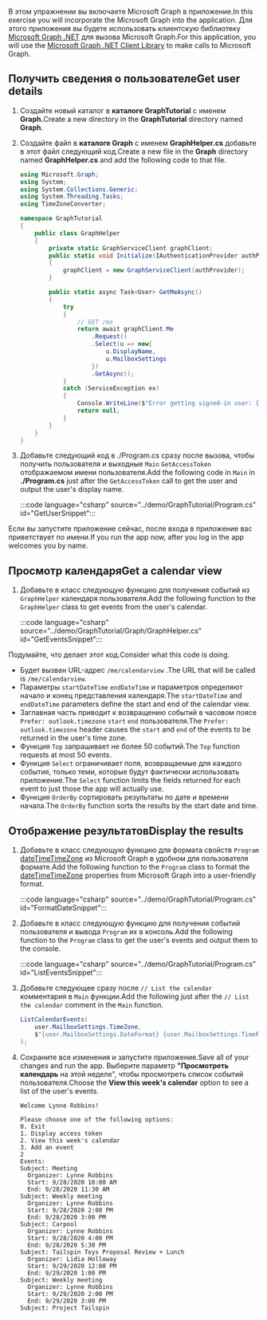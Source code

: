 <!-- markdownlint-disable MD002 MD041 -->

<span data-ttu-id="fbe89-101">В этом упражнении вы включаете Microsoft Graph в приложение.</span><span class="sxs-lookup"><span data-stu-id="fbe89-101">In this exercise you will incorporate the Microsoft Graph into the application.</span></span> <span data-ttu-id="fbe89-102">Для этого приложения вы будете использовать клиентскую библиотеку [Microsoft Graph .NET](https://github.com/microsoftgraph/msgraph-sdk-dotnet) для вызова Microsoft Graph.</span><span class="sxs-lookup"><span data-stu-id="fbe89-102">For this application, you will use the [Microsoft Graph .NET Client Library](https://github.com/microsoftgraph/msgraph-sdk-dotnet) to make calls to Microsoft Graph.</span></span>

## <a name="get-user-details"></a><span data-ttu-id="fbe89-103">Получить сведения о пользователе</span><span class="sxs-lookup"><span data-stu-id="fbe89-103">Get user details</span></span>

1. <span data-ttu-id="fbe89-104">Создайте новый каталог в **каталоге GraphTutorial** с именем **Graph.**</span><span class="sxs-lookup"><span data-stu-id="fbe89-104">Create a new directory in the **GraphTutorial** directory named **Graph**.</span></span>
1. <span data-ttu-id="fbe89-105">Создайте файл в **каталоге Graph** с именем **GraphHelper.cs** добавьте в этот файл следующий код.</span><span class="sxs-lookup"><span data-stu-id="fbe89-105">Create a new file in the **Graph** directory named **GraphHelper.cs** and add the following code to that file.</span></span>

    ```csharp
    using Microsoft.Graph;
    using System;
    using System.Collections.Generic;
    using System.Threading.Tasks;
    using TimeZoneConverter;

    namespace GraphTutorial
    {
        public class GraphHelper
        {
            private static GraphServiceClient graphClient;
            public static void Initialize(IAuthenticationProvider authProvider)
            {
                graphClient = new GraphServiceClient(authProvider);
            }

            public static async Task<User> GetMeAsync()
            {
                try
                {
                    // GET /me
                    return await graphClient.Me
                        .Request()
                        .Select(u => new{
                            u.DisplayName,
                            u.MailboxSettings
                        })
                        .GetAsync();
                }
                catch (ServiceException ex)
                {
                    Console.WriteLine($"Error getting signed-in user: {ex.Message}");
                    return null;
                }
            }
        }
    }
    ```

1. <span data-ttu-id="fbe89-106">Добавьте следующий код в ./Program.cs сразу после вызова, чтобы получить пользователя и выходные `Main`  `GetAccessToken` отображаемом имени пользователя.</span><span class="sxs-lookup"><span data-stu-id="fbe89-106">Add the following code in `Main` in **./Program.cs** just after the `GetAccessToken` call to get the user and output the user's display name.</span></span>

    :::code language="csharp" source="../demo/GraphTutorial/Program.cs" id="GetUserSnippet":::

<span data-ttu-id="fbe89-107">Если вы запустите приложение сейчас, после входа в приложение вас приветствует по имени.</span><span class="sxs-lookup"><span data-stu-id="fbe89-107">If you run the app now, after you log in the app welcomes you by name.</span></span>

## <a name="get-a-calendar-view"></a><span data-ttu-id="fbe89-108">Просмотр календаря</span><span class="sxs-lookup"><span data-stu-id="fbe89-108">Get a calendar view</span></span>

1. <span data-ttu-id="fbe89-109">Добавьте в класс следующую функцию для получения событий из `GraphHelper` календаря пользователя.</span><span class="sxs-lookup"><span data-stu-id="fbe89-109">Add the following function to the `GraphHelper` class to get events from the user's calendar.</span></span>

    :::code language="csharp" source="../demo/GraphTutorial/Graph/GraphHelper.cs" id="GetEventsSnippet":::

<span data-ttu-id="fbe89-110">Подумайте, что делает этот код.</span><span class="sxs-lookup"><span data-stu-id="fbe89-110">Consider what this code is doing.</span></span>

- <span data-ttu-id="fbe89-111">Будет вызван URL-адрес `/me/calendarview` .</span><span class="sxs-lookup"><span data-stu-id="fbe89-111">The URL that will be called is `/me/calendarview`.</span></span>
- <span data-ttu-id="fbe89-112">Параметры `startDateTime` `endDateTime` и параметров определяют начало и конец представления календаря.</span><span class="sxs-lookup"><span data-stu-id="fbe89-112">The `startDateTime` and `endDateTime` parameters define the start and end of the calendar view.</span></span>
- <span data-ttu-id="fbe89-113">Заглавная часть приводит к возвращению событий в часовом поясе `Prefer: outlook.timezone` `start` `end` пользователя.</span><span class="sxs-lookup"><span data-stu-id="fbe89-113">The `Prefer: outlook.timezone` header causes the `start` and `end` of the events to be returned in the user's time zone.</span></span>
- <span data-ttu-id="fbe89-114">Функция `Top` запрашивает не более 50 событий.</span><span class="sxs-lookup"><span data-stu-id="fbe89-114">The `Top` function requests at most 50 events.</span></span>
- <span data-ttu-id="fbe89-115">Функция `Select` ограничивает поля, возвращаемые для каждого события, только теми, которые будут фактически использовать приложение.</span><span class="sxs-lookup"><span data-stu-id="fbe89-115">The `Select` function limits the fields returned for each event to just those the app will actually use.</span></span>
- <span data-ttu-id="fbe89-116">Функция `OrderBy` сортировать результаты по дате и времени начала.</span><span class="sxs-lookup"><span data-stu-id="fbe89-116">The `OrderBy` function sorts the results by the start date and time.</span></span>

## <a name="display-the-results"></a><span data-ttu-id="fbe89-117">Отображение результатов</span><span class="sxs-lookup"><span data-stu-id="fbe89-117">Display the results</span></span>

1. <span data-ttu-id="fbe89-118">Добавьте в класс следующую функцию для формата свойств `Program` [dateTimeTimeZone](/graph/api/resources/datetimetimezone?view=graph-rest-1.0) из Microsoft Graph в удобном для пользователя формате.</span><span class="sxs-lookup"><span data-stu-id="fbe89-118">Add the following function to the `Program` class to format the [dateTimeTimeZone](/graph/api/resources/datetimetimezone?view=graph-rest-1.0) properties from Microsoft Graph into a user-friendly format.</span></span>

    :::code language="csharp" source="../demo/GraphTutorial/Program.cs" id="FormatDateSnippet":::

1. <span data-ttu-id="fbe89-119">Добавьте в класс следующую функцию для получения событий пользователя и вывода `Program` их в консоль.</span><span class="sxs-lookup"><span data-stu-id="fbe89-119">Add the following function to the `Program` class to get the user's events and output them to the console.</span></span>

    :::code language="csharp" source="../demo/GraphTutorial/Program.cs" id="ListEventsSnippet":::

1. <span data-ttu-id="fbe89-120">Добавьте следующее сразу после `// List the calendar` комментария в `Main` функции.</span><span class="sxs-lookup"><span data-stu-id="fbe89-120">Add the following just after the `// List the calendar` comment in the `Main` function.</span></span>

    ```csharp
    ListCalendarEvents(
        user.MailboxSettings.TimeZone,
        $"{user.MailboxSettings.DateFormat} {user.MailboxSettings.TimeFormat}"
    );
    ```

1. <span data-ttu-id="fbe89-121">Сохраните все изменения и запустите приложение.</span><span class="sxs-lookup"><span data-stu-id="fbe89-121">Save all of your changes and run the app.</span></span> <span data-ttu-id="fbe89-122">Выберите параметр **"Просмотреть календарь** на этой неделе", чтобы просмотреть список событий пользователя.</span><span class="sxs-lookup"><span data-stu-id="fbe89-122">Choose the **View this week's calendar** option to see a list of the user's events.</span></span>

    ```Shell
    Welcome Lynne Robbins!

    Please choose one of the following options:
    0. Exit
    1. Display access token
    2. View this week's calendar
    3. Add an event
    2
    Events:
    Subject: Meeting
      Organizer: Lynne Robbins
      Start: 9/28/2020 10:00 AM
      End: 9/28/2020 11:30 AM
    Subject: Weekly meeting
      Organizer: Lynne Robbins
      Start: 9/28/2020 2:00 PM
      End: 9/28/2020 3:00 PM
    Subject: Carpool
      Organizer: Lynne Robbins
      Start: 9/28/2020 4:00 PM
      End: 9/28/2020 5:30 PM
    Subject: Tailspin Toys Proposal Review + Lunch
      Organizer: Lidia Holloway
      Start: 9/29/2020 12:00 PM
      End: 9/29/2020 1:00 PM
    Subject: Weekly meeting
      Organizer: Lynne Robbins
      Start: 9/29/2020 2:00 PM
      End: 9/29/2020 3:00 PM
    Subject: Project Tailspin
    ```
